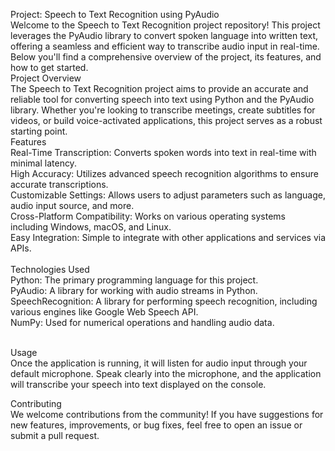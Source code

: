 
Project: Speech to Text Recognition using PyAudio <br/>
Welcome to the Speech to Text Recognition project repository! This project leverages the PyAudio library to convert spoken language into written text, offering a seamless and efficient way to transcribe audio input in real-time. Below you'll find a comprehensive overview of the project, its features, and how to get started.
<br/>
Project Overview <br/>
The Speech to Text Recognition project aims to provide an accurate and reliable tool for converting speech into text using Python and the PyAudio library. Whether you're looking to transcribe meetings, create subtitles for videos, or build voice-activated applications, this project serves as a robust starting point.
<br/>
Features<br/>
Real-Time Transcription: Converts spoken words into text in real-time with minimal latency.<br/>
High Accuracy: Utilizes advanced speech recognition algorithms to ensure accurate transcriptions.<br/>
Customizable Settings: Allows users to adjust parameters such as language, audio input source, and more.<br/>
Cross-Platform Compatibility: Works on various operating systems including Windows, macOS, and Linux.<br/>
Easy Integration: Simple to integrate with other applications and services via APIs.<br/><br/>
Technologies Used<br/>
Python: The primary programming language for this project.<br/>
PyAudio: A library for working with audio streams in Python.<br/>
SpeechRecognition: A library for performing speech recognition, including various engines like Google Web Speech API.<br/>
NumPy: Used for numerical operations and handling audio data.<br/><br/>


Usage<br/>
Once the application is running, it will listen for audio input through your default microphone. Speak clearly into the microphone, and the application will transcribe your speech into text displayed on the console.<br/>

Contributing<br/>
We welcome contributions from the community! If you have suggestions for new features, improvements, or bug fixes, feel free to open an issue or submit a pull request.
